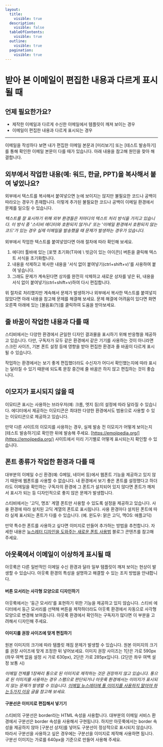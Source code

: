 ```yaml
---
layout:
  title:
    visible: true
  description:
    visible: false
  tableOfContents:
    visible: true
  outline:
    visible: true
  pagination:
    visible: true
---
```


# 받아 본 이메일이 편집한 내용과 다르게 표시될 때

## 언제 필요한가요?

* 제작한 이메일과 다르게 수신한 이메일에서 템플릿이 깨져 보이는 경우
* 이메일이 편집한 내용과 다르게 표시되는 경우

***

이메일을 작성하다 보면 내가 편집한 이메일 본문과 \[미리보기] 또는 \[테스트 발송하기]를 통해 확인한 이메일 본문이 다를 때가 있습니다. 아래 내용을 참고해 원인을 찾아 해결합니다.



## **외부에서 작업한 내용(예: 워드, 한글, PPT)을 복사해서 붙여 넣었나요?** <a href="#h_01gh8pbadxpf485v73dk70nq7j" id="h_01gh8pbadxpf485v73dk70nq7j"></a>

외부에서 텍스트를 복사해서 붙여넣으면 눈에 보이지는 않지만 불필요한 코드나 공백이 따라오는 경우가 존재합니다. 이렇게 추가된 불필요한 코드나 공백이 이메일 환경에서 문제를 일으킬 수 있습니다.

_텍스트를 잘 표시하기 위해 외부 환경들은 저마다의 텍스트 처리 방식을 가지고 있습니다. 이 방식 중 '스티비 에디터와 호환되지 않거나' 또는 '이메일 환경에서 호환되지 않는 코드'가 있는 경우 실제 이메일을 발송했을 때 문제가 발생하는 경우가 있습니다._ \
\
외부에서 작업한 텍스트를 붙여넣었다면 아래 절차에 따라 확인해 보세요.

1. 에디터 툴바에 있는 \[포맷 초기화(T자에 \ 빗금이 있는 아이콘)] 버튼을 클릭해 텍스트 서식을 초기화합니다.
2. 내용을 삭제하고 복사한 내용을 '서식 없이 붙여넣기(ctrl+shift+v)'를 사용하여 붙여 넣습니다.
3. 그래도 문제가 계속된다면 상자를 완전히 삭제하고 새로운 상자를 넣은 뒤, 내용을 서식 없이 붙여넣기(ctrl+shift+v)하여 다시 편집합니다.

위 절차로 처리했지만 계속해서 문제가 발생하거나 외부에서 복사한 텍스트를 붙여넣지 않았다면 아래 내용을 참고해 문제를 해결해 보세요. 문제 해결에 어려움이 있다면 화면 오른쪽 아래에 있는 \[물음표(?)]를 클릭하여 도움을 받아보세요.



## 줄 바꿈이 작업한 내용과 다를 때 <a href="#h_01gh8pbsr1yhh2j5m7pjgpngn2" id="h_01gh8pbsr1yhh2j5m7pjgpngn2"></a>

스티비에서는 다양한 환경에서 균일한 디자인 결과물을 표시하기 위해 반응형을 제공하고 있습니다. 다만, 구독자가 모두 같은 환경에서 같은 기기를 사용하는 것이 아니라면 스크린 사이즈, 기본 폰트 설정 등에 영향을 받아 편집한 환경과 줄 바꿈이 다르게 표시될 수 있습니다.&#x20;

작업하는 환경에서는 보기 좋게 편집했더라도 수신자가 어디서 확인했는지에 따라 표시는 달라질 수 있기 때문에 되도록 문장 중간에 줄 바꿈은 하지 않고 편집하는 것이 좋습니다.



## 이모지가 표시되지 않을 때 <a href="#h_01gh8pc0cczhj95mye7nf1cecx" id="h_01gh8pc0cczhj95mye7nf1cecx"></a>

이모티콘 표시는 사용하는 브라우저(예: 크롬, 엣지 등)의 설정에 따라 달라질 수 있습니다. 에디터에서 제공하는 이모티콘은 최대한 다양한 환경에서도 범용으로 사용할 수 있는 이모티콘으로 제공하고 있습니다.&#x20;

만약 다른 사이트의 이모지를 사용하는 경우, 실제 발송 전 이모지가 어떻게 보이는지 \[테스트 발송하기]로 확인한 뒤에 발송해 주세요. [https://emojipedia.org/](https://emojipedia.org/) 사이트에서 미리 기기별로 어떻게 표시되는지 확인할 수 있습니다.



## 폰트 종류가 작업한 환경과 다를 때 <a href="#h_01gh8pc5z7btn0zjwb07t4dgx0" id="h_01gh8pc5z7btn0zjwb07t4dgx0"></a>

대부분의 이메일 수신 환경(예: G메일, 네이버 등)에서 웹폰트 기능을 제공하고 있지 않기 때문에 웹폰트를 사용할 수 없습니다. 내 환경에서 보기 좋은 폰트를 설정했다고 하더라도 이메일을 확인하는 구독자의 환경에 그 폰트가 설치되어 있지 않다면 폰트가 깨져서 표시가 되는 등 디자인적으로 좋지 않은 문제가 발생합니다.&#x20;

스티비에서는 '고딕, 명조' 계열 폰트만 사용할 수 있도록 설정을 제공하고 있습니다. 사용 환경에 따라 설치된 고딕 계열의 폰트로 표시됩니다. 사용 환경마다 설치된 폰트에 따라 실제 표시되는 폰트가 다를 수 있습니다. (예. 윈도우: 맑은 고딕, 맥OS: 애플고딕)

만약 특수한 폰트를 사용하고 싶다면 이미지로 만들어 추가하는 방법을 추천합니다. 자세한 내용은 [뉴스레터 디자인을 도와주는 새로운 폰트 사용법](https://blog.stibee.com/%EB%89%B4%EC%8A%A4%EB%A0%88%ED%84%B0-%EB%94%94%EC%9E%90%EC%9D%B8%EC%9D%84-%EB%8F%84%EC%99%80%EC%A3%BC%EB%8A%94-%EC%83%88%EB%A1%9C%EC%9A%B4-%ED%8F%B0%ED%8A%B8-%EC%82%AC%EC%9A%A9%EB%B2%95-2a54c399145d) 블로그 콘텐츠를 참고해 주세요.



## 아웃룩에서 이메일이 이상하게 표시될 때 <a href="#h_01gh8pct786xrzbxrhtj0vsa2x" id="h_01gh8pct786xrzbxrhtj0vsa2x"></a>

아웃룩은 다른 일반적인 이메일 수신 환경과 달라 일부 템플릿이 깨져 보이는 현상이 발생할 수 있습니다. 아웃룩 환경의 특성을 설명하고 해결할 수 있는 조치 방법을 안내합니다.

#### **버튼 모서리는 사각형 모양으로 디자인하기** <a href="#h_01g4bwwc19aavsf5c44qkz34ks" id="h_01g4bwwc19aavsf5c44qkz34ks"></a>

아웃룩에서는 '둥근 모서리'를 표현하기 위한 기능을 제공하고 있지 않습니다. 스티비 에디터에서 둥근 모서리를 선택해 버튼을 제작하더라도 아웃룩 환경에서 자동으로 사각형 모양으로 변경해 보여줍니다. 아웃룩 환경에서 확인하는 구독자가 많다면 이 부분을 고려해서 디자인해 주세요.

#### **이미지를 권장 사이즈에 맞게 편집하기** <a href="#h_01g4bww1072n72jyas2fkvq014" id="h_01g4bww1072n72jyas2fkvq014"></a>

원본 이미지의 크기에 따라 템플릿 깨짐 문제가 발생할 수 있습니다. 원본 이미지의 크기를 권장 사이즈에 맞게 조정한 뒤 넣어보세요. 이미지 권장 사이즈는 1단은 가로 590px (좌우 여백 없음 설정 시 가로 630px), 2단은 가로 285px입니다. (2단은 좌우 여백 설정 보통 시)&#x20;

_이메일 전체를 1장짜리 통으로 된 이미지로 제작하는 것은 권장하지 않고 있습니다. 통으로 된 이미지를 사용하는 경우 스팸으로 판단되거나 아웃룩 환경에서는 이미지가 표시되지 않는 문제가 발생할 수 있습니다._ [_이메일 뉴스레터에 통 이미지를 사용하지 말아야 하는 5가지 이유_](https://blog.stibee.com/%ED%86%B5-%EC%9D%B4%EB%AF%B8%EC%A7%80%EB%A5%BC-%EC%82%AC%EC%9A%A9%ED%95%98%EC%A7%80-%EB%A7%90%EC%95%84%EC%95%BC-%ED%95%98%EB%8A%94-5%EA%B0%80%EC%A7%80-%EC%9D%B4%EC%9C%A0-f1dc85c07424) _글을 참고해 보세요._

#### **구분선은 이미지로 편집해서 넣기기** <a href="#h_01g4bww7dm8z5mvdh19d2sj2de" id="h_01g4bww7dm8z5mvdh19d2sj2de"></a>

스티비의 구분선은 border라는 HTML 속성을 사용합니다. 대부분의 이메일 서비스 환경에서 구분선은 border 속성을 사용해서 구현됩니다. 하지만 아웃룩에서는 border 속성을 제공하지 않아 \[구분선 상자]를 넣어도 구분선이 정상적으로 표시되지 않습니다. 따라서 구분선을 사용하고 싶은 경우에는 구분선을 이미지로 제작해 사용하면 됩니다. 구분선 이미지는 가로를 640px을 기준으로 만들어 사용해 주세요.
